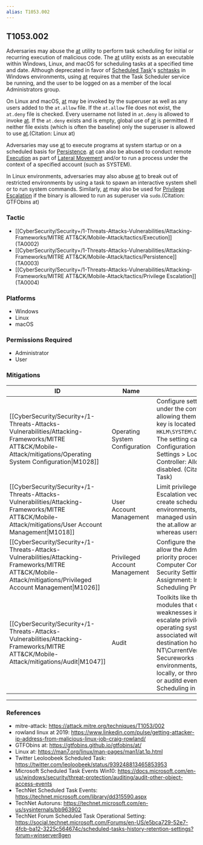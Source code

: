 ```yaml
---
alias: T1053.002
---
```


## T1053.002

Adversaries may abuse the [at](https://attack.mitre.org/software/S0110) utility to perform task scheduling for initial or recurring execution of malicious code. The [at](https://attack.mitre.org/software/S0110) utility exists as an executable within Windows, Linux, and macOS for scheduling tasks at a specified time and date. Although deprecated in favor of [Scheduled Task](https://attack.mitre.org/techniques/T1053/005)'s [schtasks](https://attack.mitre.org/software/S0111) in Windows environments, using [at](https://attack.mitre.org/software/S0110) requires that the Task Scheduler service be running, and the user to be logged on as a member of the local Administrators group.

On Linux and macOS, [at](https://attack.mitre.org/software/S0110) may be invoked by the superuser as well as any users added to the <code>at.allow</code> file. If the <code>at.allow</code> file does not exist, the <code>at.deny</code> file is checked. Every username not listed in <code>at.deny</code> is allowed to invoke [at](https://attack.mitre.org/software/S0110). If the <code>at.deny</code> exists and is empty, global use of [at](https://attack.mitre.org/software/S0110) is permitted. If neither file exists (which is often the baseline) only the superuser is allowed to use [at](https://attack.mitre.org/software/S0110).(Citation: Linux at)

Adversaries may use [at](https://attack.mitre.org/software/S0110) to execute programs at system startup or on a scheduled basis for [Persistence](https://attack.mitre.org/tactics/TA0003). [at](https://attack.mitre.org/software/S0110) can also be abused to conduct remote [Execution](https://attack.mitre.org/tactics/TA0002) as part of [Lateral Movement](https://attack.mitre.org/tactics/TA0008) and/or to run a process under the context of a specified account (such as SYSTEM).

In Linux environments, adversaries may also abuse [at](https://attack.mitre.org/software/S0110) to break out of restricted environments by using a task to spawn an interactive system shell or to run system commands. Similarly, [at](https://attack.mitre.org/software/S0110) may also be used for [Privilege Escalation](https://attack.mitre.org/tactics/TA0004) if the binary is allowed to run as superuser via <code>sudo</code>.(Citation: GTFObins at)


### Tactic
- [[CyberSecurity/Security+/1-Threats-Attacks-Vulnerabilities/Attacking-Frameworks/MITRE ATT&CK/Mobile-Attack/tactics/Execution]] (TA0002)
- [[CyberSecurity/Security+/1-Threats-Attacks-Vulnerabilities/Attacking-Frameworks/MITRE ATT&CK/Mobile-Attack/tactics/Persistence]] (TA0003)
- [[CyberSecurity/Security+/1-Threats-Attacks-Vulnerabilities/Attacking-Frameworks/MITRE ATT&CK/Mobile-Attack/tactics/Privilege Escalation]] (TA0004)

### Platforms
- Windows
- Linux
- macOS

### Permissions Required
- Administrator
- User

### Mitigations

| ID | Name | Description |
| --- | --- | --- |
| [[CyberSecurity/Security+/1-Threats-Attacks-Vulnerabilities/Attacking-Frameworks/MITRE ATT&CK/Mobile-Attack/mitigations/Operating System Configuration\|M1028]] | Operating System Configuration | Configure settings for scheduled tasks to force tasks to run under the context of the authenticated account instead of allowing them to run as SYSTEM. The associated Registry key is located at <code>HKLM\SYSTEM\CurrentControlSet\Control\Lsa\SubmitControl</code>. The setting can be configured through GPO: Computer Configuration > [Policies] > Windows Settings > Security Settings > Local Policies > Security Options: Domain Controller: Allow server operators to schedule tasks, set to disabled. (Citation: TechNet Server Operator Scheduled Task)  |
| [[CyberSecurity/Security+/1-Threats-Attacks-Vulnerabilities/Attacking-Frameworks/MITRE ATT&CK/Mobile-Attack/mitigations/User Account Management\|M1018]] | User Account Management | Limit privileges of user accounts and remediate Privilege Escalation vectors so only authorized administrators can create scheduled tasks on remote systems. In Linux environments, users account-level access to <code>[at](https://attack.mitre.org/software/S0110)</code> can be managed using <code>at.allow</code> and <code>at.deny</code> files. Users listed in the at.allow are enabled to schedule actions using at, whereas users listed in at.deny file disabled from the utility. |
| [[CyberSecurity/Security+/1-Threats-Attacks-Vulnerabilities/Attacking-Frameworks/MITRE ATT&CK/Mobile-Attack/mitigations/Privileged Account Management\|M1026]] | Privileged Account Management | Configure the Increase Scheduling Priority option to only allow the Administrators group the rights to schedule a priority process. This can be configured through GPO: Computer Configuration > [Policies] > Windows Settings > Security Settings > Local Policies > User Rights Assignment: Increase scheduling priority. (Citation: TechNet Scheduling Priority) |
| [[CyberSecurity/Security+/1-Threats-Attacks-Vulnerabilities/Attacking-Frameworks/MITRE ATT&CK/Mobile-Attack/mitigations/Audit\|M1047]] | Audit | Toolkits like the PowerSploit framework contain PowerUp modules that can be used to explore systems for permission weaknesses in scheduled tasks that could be used to escalate privileges. (Citation: Powersploit) Windows operating system also creates a registry key specifically associated with the creation of a scheduled task on the destination host at: Microsoft\Windows NT\CurrentVersion\Schedule\TaskCache\Tree\At1. (Citation: Secureworks - AT.exe Scheduled Task) In Linux and macOS environments, scheduled tasks using <code>[at](https://attack.mitre.org/software/S0110)</code> can be audited locally, or through centrally collected logging, using syslog, or auditd events from the host. (Citation: Kifarunix - Task Scheduling in Linux) |


---
### References

- mitre-attack: https://attack.mitre.org/techniques/T1053/002
- rowland linux at 2019: https://www.linkedin.com/pulse/getting-attacker-ip-address-from-malicious-linux-job-craig-rowland/
- GTFObins at: https://gtfobins.github.io/gtfobins/at/
- Linux at: https://man7.org/linux/man-pages/man1/at.1p.html
- Twitter Leoloobeek Scheduled Task: https://twitter.com/leoloobeek/status/939248813465853953
- Microsoft Scheduled Task Events Win10: https://docs.microsoft.com/en-us/windows/security/threat-protection/auditing/audit-other-object-access-events
- TechNet Scheduled Task Events: https://technet.microsoft.com/library/dd315590.aspx
- TechNet Autoruns: https://technet.microsoft.com/en-us/sysinternals/bb963902
- TechNet Forum Scheduled Task Operational Setting: https://social.technet.microsoft.com/Forums/en-US/e5bca729-52e7-4fcb-ba12-3225c564674c/scheduled-tasks-history-retention-settings?forum=winserver8gen
